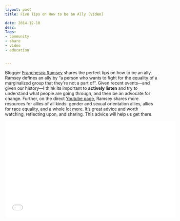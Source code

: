 ```yaml
---
layout: post
title: Five Tips on How to be an Ally [video]

date: 2014-12-10
desc: 
Tags: 
- community
- share
- video
- education


--- 
```


Blogger [Franchesca Ramsey](https://twitter.com/chescaleigh) shares the perfect tips on how to be an ally. Ramsey defines an ally by “a person who wants to fight for the equality of a marginalized group that they're not a part of”.  Given recent events—and given our history—I think its important to **actively listen** and try to understand what people are going through, and then be an advocate for change. Further, on the direct [Youtube page](https://www.youtube.com/watch?v=_dg86g-QlM0#action=share), Ramsey shares more resources for allies of all kinds: gender and sexual orientation allies, allies for race equality, and a whole lot more. It’s great advice and worth watching, reflecting upon, and sharing. This advice will help us get there.

</p>
<iframe width="560" height="315" src="//www.youtube.com/embed/_dg86g-QlM0" frameborder="0" allowfullscreen></iframe>



